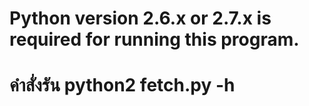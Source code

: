 # Python version 2.6.x or 2.7.x is required for running this program.
# คำสั่งรัน  python2 fetch.py -h
